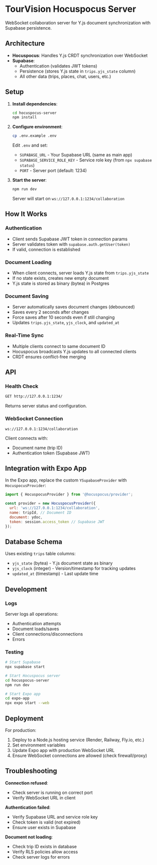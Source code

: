 # TourVision Hocuspocus Server

WebSocket collaboration server for Y.js document synchronization with Supabase persistence.

## Architecture

- **Hocuspocus**: Handles Y.js CRDT synchronization over WebSocket
- **Supabase**:
  - Authentication (validates JWT tokens)
  - Persistence (stores Y.js state in `trips.yjs_state` column)
  - All other data (trips, places, chat, users, etc.)

## Setup

1. **Install dependencies**:
   ```bash
   cd hocuspocus-server
   npm install
   ```

2. **Configure environment**:
   ```bash
   cp .env.example .env
   ```

   Edit `.env` and set:
   - `SUPABASE_URL` - Your Supabase URL (same as main app)
   - `SUPABASE_SERVICE_ROLE_KEY` - Service role key (from `npx supabase status`)
   - `PORT` - Server port (default: 1234)

3. **Start the server**:
   ```bash
   npm run dev
   ```

   Server will start on `ws://127.0.0.1:1234/collaboration`

## How It Works

### Authentication
- Client sends Supabase JWT token in connection params
- Server validates token with `supabase.auth.getUser(token)`
- If valid, connection is established

### Document Loading
- When client connects, server loads Y.js state from `trips.yjs_state`
- If no state exists, creates new empty document
- Y.js state is stored as binary (bytea) in Postgres

### Document Saving
- Server automatically saves document changes (debounced)
- Saves every 2 seconds after changes
- Force saves after 10 seconds even if still changing
- Updates `trips.yjs_state`, `yjs_clock`, and `updated_at`

### Real-Time Sync
- Multiple clients connect to same document ID
- Hocuspocus broadcasts Y.js updates to all connected clients
- CRDT ensures conflict-free merging

## API

### Health Check
```bash
GET http://127.0.0.1:1234/
```

Returns server status and configuration.

### WebSocket Connection
```
ws://127.0.0.1:1234/collaboration
```

Client connects with:
- Document name (trip ID)
- Authentication token (Supabase JWT)

## Integration with Expo App

In the Expo app, replace the custom `YSupabaseProvider` with `HocuspocusProvider`:

```javascript
import { HocuspocusProvider } from '@hocuspocus/provider';

const provider = new HocuspocusProvider({
  url: 'ws://127.0.0.1:1234/collaboration',
  name: tripId, // Document ID
  document: ydoc,
  token: session.access_token // Supabase JWT
});
```

## Database Schema

Uses existing `trips` table columns:
- `yjs_state` (bytea) - Y.js document state as binary
- `yjs_clock` (integer) - Version/timestamp for tracking updates
- `updated_at` (timestamp) - Last update time

## Development

### Logs
Server logs all operations:
- Authentication attempts
- Document loads/saves
- Client connections/disconnections
- Errors

### Testing
```bash
# Start Supabase
npx supabase start

# Start Hocuspocus server
cd hocuspocus-server
npm run dev

# Start Expo app
cd expo-app
npx expo start --web
```

## Deployment

For production:
1. Deploy to a Node.js hosting service (Render, Railway, Fly.io, etc.)
2. Set environment variables
3. Update Expo app with production WebSocket URL
4. Ensure WebSocket connections are allowed (check firewall/proxy)

## Troubleshooting

**Connection refused**:
- Check server is running on correct port
- Verify WebSocket URL in client

**Authentication failed**:
- Verify Supabase URL and service role key
- Check token is valid (not expired)
- Ensure user exists in Supabase

**Document not loading**:
- Check trip ID exists in database
- Verify RLS policies allow access
- Check server logs for errors
